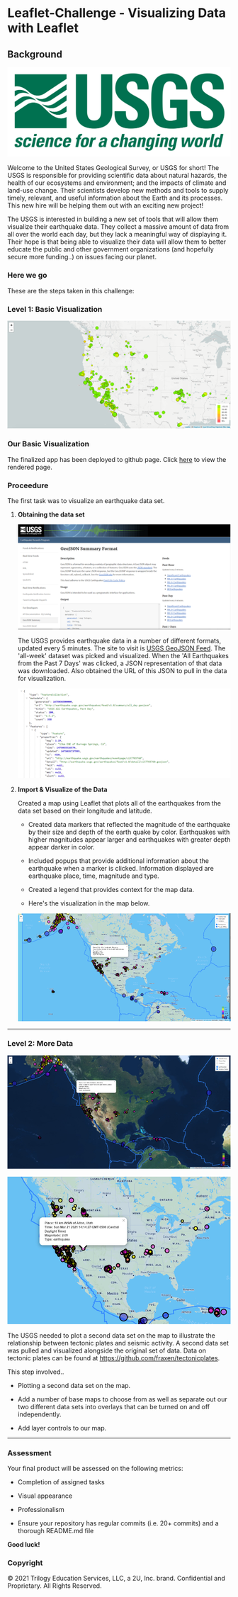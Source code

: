 # Leaflet-Challenge - Visualizing Data with Leaflet

## Background

![1-Logo](Images/1-Logo.png)

Welcome to the United States Geological Survey, or USGS for short! The USGS is responsible for providing scientific data about natural hazards, the health of our ecosystems and environment; and the impacts of climate and land-use change. Their scientists develop new methods and tools to supply timely, relevant, and useful information about the Earth and its processes. This new hire will be helping them out with an exciting new project!

The USGS is interested in building a new set of tools that will allow them visualize their earthquake data. They collect a massive amount of data from all over the world each day, but they lack a meaningful way of displaying it. Their hope is that being able to visualize their data will allow them to better educate the public and other government organizations (and hopefully secure more funding..) on issues facing our planet.

### Here we go
These are the steps taken in this challenge:

### Level 1: Basic Visualization

![2-BasicMap](Images/2-BasicMap.png)

### Our Basic Visualization


The finalized app has been deployed to github page. Click [here](https://jonathanezeugo.github.io/leaflet-challenge/index.html) to view the rendered page.

### Proceedure
The first task was to visualize an earthquake data set.

1. **Obtaining the data set**

   ![3-Data](Images/3-Data.png)

   The USGS provides earthquake data in a number of different formats, updated every 5 minutes. The site to visit is [USGS GeoJSON Feed](http://earthquake.usgs.gov/earthquakes/feed/v1.0/geojson.php). The 'all-week' dataset was picked and visualized. When the 'All Earthquakes from the Past 7 Days' was clicked, a JSON representation of that data was downloaded. Also obtained the URL of this JSON to pull in the data for visualization.

   ![4-JSON](Images/4-JSON.png)

2. **Import & Visualize of the Data**

   Created a map using Leaflet that plots all of the earthquakes from the data set based on their longitude and latitude.

   * Created data markers that reflected the magnitude of the earthquake by their size and depth of the earth quake by color. Earthquakes with higher magnitudes appear larger and earthquakes with greater depth appear darker in color.

   * Included popups that provide additional information about the earthquake when a marker is clicked. Information displayed are earthquake place, time, magnitude and type.

   * Created a legend that provides context for the map data.

   * Here's the visualization in the map below.

   ![Street_Map](Images/Street_Map.PNG)
   
- - -

### Level 2: More Data 

   ![Satellite_Map](Images/Satellite_Map.PNG)

   ![Closeup_Map](Images/Closeup_Map.PNG)

The USGS needed to plot a second data set on the map to illustrate the relationship between tectonic plates and seismic activity. A second data set was pulled and visualized alongside the original set of data. Data on tectonic plates can be found at <https://github.com/fraxen/tectonicplates>.

This step involved..

* Plotting a second data set on the map.

* Add a number of base maps to choose from as well as separate out our two different data sets into overlays that can be turned on and off independently.

* Add layer controls to our map.

- - -

### Assessment

Your final product will be assessed on the following metrics:

* Completion of assigned tasks

* Visual appearance

* Professionalism

* Ensure your repository has regular commits (i.e. 20+ commits) and a thorough README.md file

**Good luck!**

### Copyright

© 2021 Trilogy Education Services, LLC, a 2U, Inc. brand. Confidential and Proprietary. All Rights Reserved.
